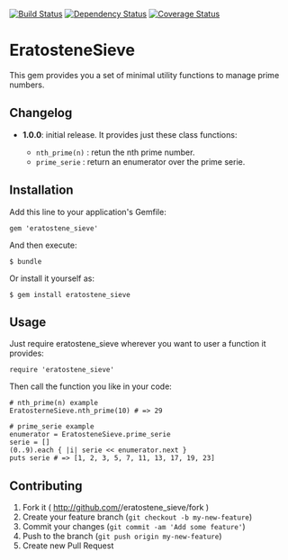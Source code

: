 [![Build Status](https://travis-ci.org/knightq/eratostene_sieve.png?branch=master)](https://travis-ci.org/knightq/eratostene_sieve)
[![Dependency Status](https://gemnasium.com/knightq/eratostene_sieve.png)](https://gemnasium.com/knightq/eratostene_sieve)
[![Coverage Status](https://coveralls.io/repos/knightq/eratostene_sieve/badge.png)](https://coveralls.io/r/knightq/eratostene_sieve)

# EratosteneSieve

This gem provides you a set of minimal utility functions to manage prime numbers.

## Changelog

  - **1.0.0**: initial release. It provides just these class functions:

    - `nth_prime(n)` : retun the nth prime number.
    - `prime_serie`  : return an enumerator over the prime serie.

## Installation

Add this line to your application's Gemfile:

    gem 'eratostene_sieve'

And then execute:

    $ bundle

Or install it yourself as:

    $ gem install eratostene_sieve

## Usage

  Just require eratostene_sieve wherever you want to user a function it provides:

    require 'eratostene_sieve'

  Then call the function you like in your code:

    # nth_prime(n) example
    EratosterneSieve.nth_prime(10) # => 29

    # prime_serie example
    enumerator = EratosteneSieve.prime_serie
    serie = []
    (0..9).each { |i| serie << enumerator.next }
    puts serie # => [1, 2, 3, 5, 7, 11, 13, 17, 19, 23]

## Contributing

1. Fork it ( http://github.com/<my-github-username>/eratostene_sieve/fork )
2. Create your feature branch (`git checkout -b my-new-feature`)
3. Commit your changes (`git commit -am 'Add some feature'`)
4. Push to the branch (`git push origin my-new-feature`)
5. Create new Pull Request
